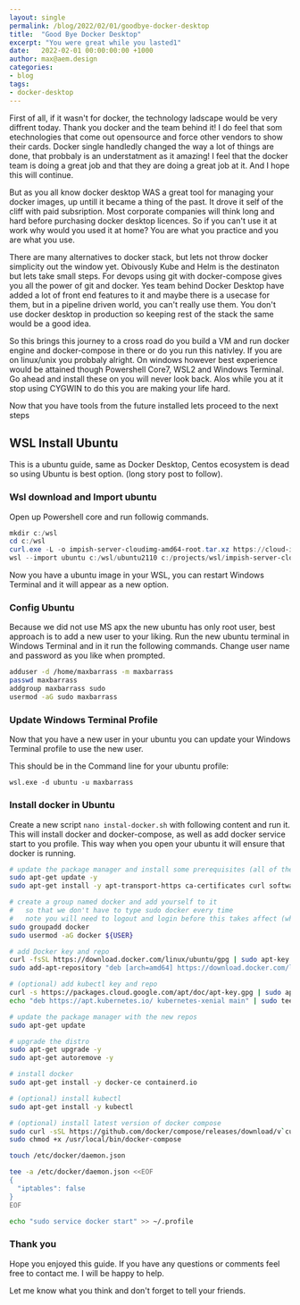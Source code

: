 ```yaml
---
layout: single
permalink: /blog/2022/02/01/goodbye-docker-desktop
title:  "Good Bye Docker Desktop"
excerpt: "You were great while you lasted1"
date:   2022-02-01 00:00:00:00 +1000
author: max@aem.design
categories:
- blog
tags:
- docker-desktop
---
```


First of all, if it wasn't for docker, the technology ladscape would be very diffrent today. Thank you docker and the team behind it! I do feel that som etechnologies that come out opensource and force other vendors to show their cards. Docker single handledly changed the way a lot of things are done, that probbaly is an understatment as it amazing! I feel that the docker team is doing a great job and that they are doing a great job at it. And I hope this will continue.

But as you all know docker desktop WAS a great tool for managing your docker images, up untill it became a thing of the past. It drove it self of the cliff with paid subsription. Most corporate companies will think long and hard before purchasing docker desktop licences. So if you can't use it at work why would you used it at home? You are what you practice and you are what you use.

There are many alternatives to docker stack, but lets not throw docker simplicity out the window yet. Obivously Kube and Helm is the destinaton but lets take small steps. For devops using git with docker-compose gives you all the power of git and docker. Yes team behind Docker Desktop have added a lot of front end features to it and maybe there is a usecase for them, but in a pipeline driven world, you can't really use them. You don't use docker desktop in production so keeping rest of the stack the same would be a good idea.

So this brings this journey to a cross road do you build a VM and run docker engine and docker-compose in there or do you run this nativley. If you are on linux/unix you probbaly alright. On windows however best experience would be attained though Powershell Core7, WSL2 and Windows Terminal. Go ahead and install these on you will never look back. Alos while you at it stop using CYGWIN to do this you are making your life hard.

Now that you have tools from the future installed lets proceed to the next steps

## WSL Install Ubuntu

This is a ubuntu guide, same as Docker Desktop, Centos ecosystem is dead so using Ubuntu is best option. (long story post to follow).

### Wsl download and Import ubuntu

Open up Powershell core and run followig commands.

```powershell
mkdir c:/wsl
cd c:/wsl
curl.exe -L -o impish-server-cloudimg-amd64-root.tar.xz https://cloud-images.ubuntu.com/impish/current/impish-server-cloudimg-amd64-root.tar.xz
wsl --import ubuntu c:/wsl/ubuntu2110 c:/projects/wsl/impish-server-cloudimg-amd64-wsl.rootfs.tar.gz
```

Now you have a ubuntu image in your WSL, you can restart Windows Terminal and it will appear as a new option.

### Config Ubuntu

Because we did not use MS apx the new ubuntu has only root user, best approach is to add a new user to your liking. Run the new ubuntu terminal in Windows Terminal and in it run the following commands. Change user name and password as you like when prompted.

```bash
adduser -d /home/maxbarrass -m maxbarrass
passwd maxbarrass
addgroup maxbarrass sudo
usermod -aG sudo maxbarrass
```

### Update Windows Terminal Profile

Now that you have a new user in your ubuntu you can update your Windows Terminal profile to use the new user.

This should be in the Command line for your ubuntu profile:

```
wsl.exe -d ubuntu -u maxbarrass
```

### Install docker in Ubuntu

Create a new script `nano instal-docker.sh` with following content and run it. This will install docker and docker-compose, as well as add docker service start to you profile. This way when you open your ubuntu it will ensure that docker is running.

```bash
# update the package manager and install some prerequisites (all of these aren't technically required)
sudo apt-get update -y
sudo apt-get install -y apt-transport-https ca-certificates curl software-properties-common libssl-dev libffi-dev git wget nano

# create a group named docker and add yourself to it
#   so that we don't have to type sudo docker every time
#   note you will need to logout and login before this takes affect (which we do later)
sudo groupadd docker
sudo usermod -aG docker ${USER}

# add Docker key and repo
curl -fsSL https://download.docker.com/linux/ubuntu/gpg | sudo apt-key add -
sudo add-apt-repository "deb [arch=amd64] https://download.docker.com/linux/ubuntu $(lsb_release -cs) stable" -y

# (optional) add kubectl key and repo
curl -s https://packages.cloud.google.com/apt/doc/apt-key.gpg | sudo apt-key add -
echo "deb https://apt.kubernetes.io/ kubernetes-xenial main" | sudo tee /etc/apt/sources.list.d/kubernetes.list

# update the package manager with the new repos
sudo apt-get update

# upgrade the distro
sudo apt-get upgrade -y
sudo apt-get autoremove -y

# install docker
sudo apt-get install -y docker-ce containerd.io

# (optional) install kubectl
sudo apt-get install -y kubectl

# (optional) install latest version of docker compose
sudo curl -sSL https://github.com/docker/compose/releases/download/v`curl -s https://github.com/docker/compose/tags | grep "compose/releases/tag" | sed -r 's|.*([0-9]+\.[0-9]+\.[0-9]+).*|\1|p' | head -n 1`/docker-compose-`uname -s | tr '[:upper:]' '[:lower:]'`-`uname -m` -o /usr/local/bin/docker-compose 
sudo chmod +x /usr/local/bin/docker-compose

touch /etc/docker/daemon.json

tee -a /etc/docker/daemon.json <<EOF
{
  "iptables": false
}
EOF

echo "sudo service docker start" >> ~/.profile
```

### Thank you

Hope you enjoyed this guide. If you have any questions or comments feel free to contact me. I will be happy to help.

Let me know what you think and don't forget to tell your friends.
